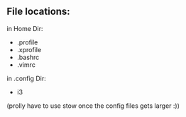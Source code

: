 ## File locations:

in Home Dir:
- .profile
- .xprofile
- .bashrc
- .vimrc

in .config Dir:
- i3


(prolly have to use stow once the config files gets larger :))
